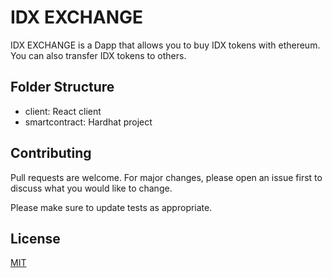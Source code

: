 # IDX EXCHANGE

IDX EXCHANGE is a Dapp that allows you to buy IDX tokens with ethereum.
You can also transfer IDX tokens to others.

## Folder Structure

- client: React client
- smartcontract: Hardhat project
 
## Contributing
Pull requests are welcome. For major changes, please open an issue first to discuss what you would like to change.

Please make sure to update tests as appropriate.

## License
[MIT](https://choosealicense.com/licenses/mit/)